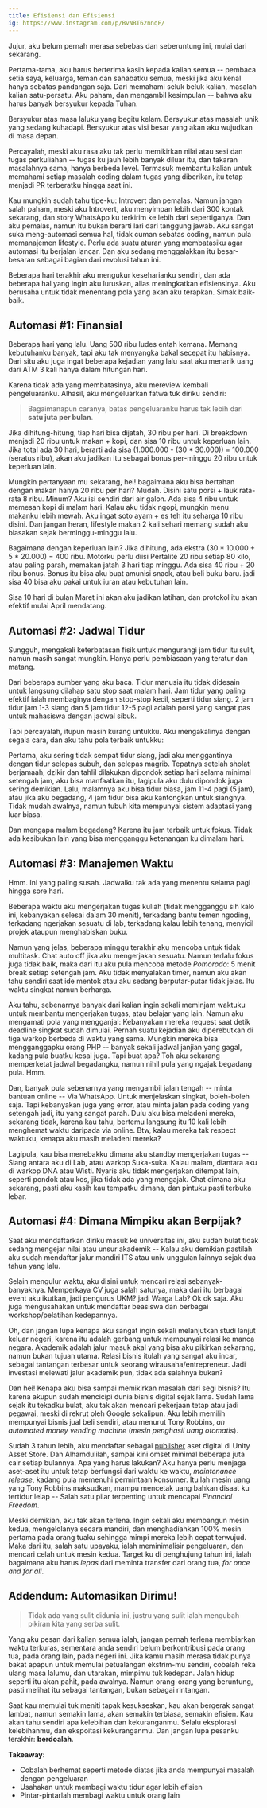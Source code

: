 ```yaml
---
title: Efisiensi dan Efisiensi
ig: https://www.instagram.com/p/BvNBT62nnqF/
---
```


Jujur, aku belum pernah merasa sebebas dan seberuntung ini, mulai dari sekarang.

Pertama-tama, aku harus berterima kasih kepada kalian semua -- pembaca setia saya, keluarga, teman dan sahabatku semua, meski jika aku kenal hanya sebatas pandangan saja. Dari memahami seluk beluk kalian, masalah kalian satu-persatu. Aku paham, dan mengambil kesimpulan -- bahwa aku harus banyak bersyukur kepada Tuhan.

Bersyukur atas masa laluku yang begitu kelam. Bersyukur atas masalah unik yang sedang kuhadapi. Bersyukur atas visi besar yang akan aku wujudkan di masa depan.

Percayalah, meski aku rasa aku tak perlu memikirkan nilai atau sesi dan tugas perkuliahan -- tugas ku jauh lebih banyak diluar itu, dan takaran masalahnya sama, hanya berbeda level. Termasuk membantu kalian untuk memahami setiap masalah coding dalam tugas yang diberikan, itu tetap menjadi PR terberatku hingga saat ini.

Kau mungkin sudah tahu tipe-ku: Introvert dan pemalas. Namun jangan salah paham, meski aku Introvert, aku menyimpan lebih dari 300 kontak sekarang, dan story WhatsApp ku terkirim ke lebih dari sepertiganya. Dan aku pemalas, namun itu bukan berarti lari dari tanggung jawab. Aku sangat suka meng-automasi semua hal, tidak cuman sebatas coding, namun pula memanajemen lifestyle. Perlu ada suatu aturan yang membatasiku agar automasi itu berjalan lancar. Dan aku sedang menggalakkan itu besar-besaran sebagai bagian dari revolusi tahun ini.

Beberapa hari terakhir aku mengukur keseharianku sendiri, dan ada beberapa hal yang ingin aku luruskan, alias meningkatkan efisiensinya. Aku berusaha untuk tidak menentang pola yang akan aku terapkan. Simak baik-baik.

## Automasi #1: Finansial

Beberapa hari yang lalu. Uang 500 ribu ludes entah kemana. Memang kebutuhanku banyak, tapi aku tak menyangka bakal secepat itu habisnya. Dari situ aku juga ingat beberapa kejadian yang lalu saat aku menarik uang dari ATM 3 kali hanya dalam hitungan hari.

Karena tidak ada yang membatasinya, aku mereview kembali pengeluaranku. Alhasil, aku mengeluarkan fatwa tuk diriku sendiri:

> Bagaimanapun caranya, batas pengeluaranku harus tak lebih dari **satu juta per bulan**.

Jika dihitung-hitung, tiap hari bisa dijatah, 30 ribu per hari. Di breakdown menjadi 20 ribu untuk makan + kopi, dan sisa 10 ribu untuk keperluan lain. Jika total ada 30 hari, berarti ada sisa (1.000.000 - (30 * 30.000)) = 100.000 (seratus ribu), akan aku jadikan itu sebagai bonus per-minggu 20 ribu untuk keperluan lain.

Mungkin pertanyaan mu sekarang, hei! bagaimana aku bisa bertahan dengan makan hanya 20 ribu per hari? Mudah. Disini satu porsi + lauk rata-rata 8 ribu. Minum? Aku isi sendiri dari air galon. Ada sisa 4 ribu untuk memesan kopi di malam hari. Kalau aku tidak ngopi, mungkin menu makanku lebih mewah. Aku ingat soto ayam + es teh itu seharga 10 ribu disini. Dan jangan heran, lifestyle makan 2 kali sehari memang sudah aku biasakan sejak berminggu-minggu lalu.

Bagaimana dengan keperluan lain? Jika dihitung, ada ekstra (30 * 10.000 + 5 * 20.000) = 400 ribu. Motorku perlu diisi Pertalite 20 ribu setiap 80 kilo, atau paling parah, memakan jatah 3 hari tiap minggu. Ada sisa 40 ribu + 20 ribu bonus. Bonus itu bisa aku buat amunisi snack, atau beli buku baru. jadi sisa 40 bisa aku pakai untuk iuran atau kebutuhan lain.

Sisa 10 hari di bulan Maret ini akan aku jadikan latihan, dan protokol itu akan efektif mulai April mendatang.

## Automasi #2: Jadwal Tidur

Sungguh, mengakali keterbatasan fisik untuk mengurangi jam tidur itu sulit, namun masih sangat mungkin. Hanya perlu pembiasaan yang teratur dan matang.

Dari beberapa sumber yang aku baca. Tidur manusia itu tidak didesain untuk langsung dilahap satu stop saat malam hari. Jam tidur yang paling efektif ialah membaginya dengan stop-stop kecil, seperti tidur siang. 2 jam tidur jam 1-3 siang dan 5 jam tidur 12-5 pagi adalah porsi yang sangat pas untuk mahasiswa dengan jadwal sibuk.

Tapi percayalah, itupun masih kurang untukku. Aku mengakalinya dengan segala cara, dan aku tahu pola terbaik untukku:

Pertama, aku sering tidak sempat tidur siang, jadi aku menggantinya dengan tidur selepas subuh, dan selepas magrib. Tepatnya setelah sholat berjamaah, dzikir dan tahlil dilakukan dipondok setiap hari selama minimal setengah jam, aku bisa manfaatkan itu, lagipula aku dulu dipondok juga sering demikian. Lalu, malamnya aku bisa tidur biasa, jam 11-4 pagi (5 jam), atau jika aku begadang, 4 jam tidur bisa aku kantongkan untuk siangnya. Tidak mudah awalnya, namun tubuh kita mempunyai sistem adaptasi yang luar biasa.

Dan mengapa malam begadang? Karena itu jam terbaik untuk fokus. Tidak ada kesibukan lain yang bisa mengganggu ketenangan ku dimalam hari.

## Automasi #3: Manajemen Waktu

Hmm. Ini yang paling susah. Jadwalku tak ada yang menentu selama pagi hingga sore hari.

Beberapa waktu aku mengerjakan tugas kuliah (tidak mengganggu sih kalo ini, kebanyakan selesai dalam 30 menit), terkadang bantu temen ngoding, terkadang ngerjakan sesuatu di lab, terkadang kalau lebih tenang, menyicil projek ataupun menghabiskan buku.

Namun yang jelas, beberapa minggu terakhir aku mencoba untuk tidak multitask. Chat auto off jika aku mengerjakan sesuatu. Namun terlalu fokus juga tidak baik, maka dari itu aku pula mencoba metode _Pomorodo_: 5 menit break setiap setengah jam. Aku tidak menyalakan timer, namun aku akan tahu sendiri saat ide mentok atau aku sedang berputar-putar tidak jelas. Itu waktu singkat namun berharga.

Aku tahu, sebenarnya banyak dari kalian ingin sekali meminjam waktuku untuk membantu mengerjakan tugas, atau belajar yang lain. Namun aku mengamati pola yang mengganjal: Kebanyakan mereka request saat detik deadline singkat sudah dimulai. Pernah suatu kejadian aku diperebutkan di tiga warkop berbeda di waktu yang sama. Mungkin mereka bisa mengganggapku orang PHP -- banyak sekali jadwal janjian yang gagal, kadang pula buatku kesal juga. Tapi buat apa? Toh aku sekarang memperketat jadwal begadangku, namun nihil pula yang ngajak begadang pula. Hmm.

Dan, banyak pula sebenarnya yang mengambil jalan tengah -- minta bantuan online -- Via WhatsApp. Untuk menjelaskan singkat, boleh-boleh saja. Tapi kebanyakan juga yang error, atau minta jalan pada coding yang setengah jadi, itu yang sangat parah. Dulu aku bisa meladeni mereka, sekarang tidak, karena kau tahu, bertemu langsung itu 10 kali lebih menghemat waktu daripada via online. Btw, kalau mereka tak respect waktuku, kenapa aku masih meladeni mereka?

Lagipula, kau bisa menebakku dimana aku standby mengerjakan tugas -- Siang antara aku di Lab, atau warkop Suka-suka. Kalau malam, diantara aku di warkop DNA atau Wisti. Nyaris aku tidak mengerjakan ditempat lain, seperti pondok atau kos, jika tidak ada yang mengajak. Chat dimana aku sekarang, pasti aku kasih kau tempatku dimana, dan pintuku pasti terbuka lebar.

## Automasi #4: Dimana Mimpiku akan Berpijak?

Saat aku mendaftarkan diriku masuk ke universitas ini, aku sudah bulat tidak sedang mengejar nilai atau unsur akademik -- Kalau aku demikian pastilah aku sudah mendaftar jalur mandiri ITS atau univ unggulan lainnya sejak dua tahun yang lalu.

Selain mengulur waktu, aku disini untuk mencari relasi sebanyak-banyaknya. Memperkaya CV juga salah satunya, maka dari itu berbagai event aku ikutkan, jadi pengurus UKM? jadi Warga Lab? Ok ok saja. Aku juga mengusahakan untuk mendaftar beasiswa dan berbagai workshop/pelatihan kedepannya.

Oh, dan jangan lupa kenapa aku sangat ingin sekali melanjutkan studi lanjut keluar negeri, karena itu adalah gerbang untuk mempunyai relasi ke manca negara. Akademik adalah jalur masuk akal yang bisa aku pikirkan sekarang, namun bukan tujuan utama. Relasi bisnis itulah yang sangat aku incar, sebagai tantangan terbesar untuk seorang wirausaha/entrepreneur. Jadi investasi melewati jalur akademik pun, tidak ada salahnya bukan?

Dan hei! Kenapa aku bisa sampai memikirkan masalah dari segi bisnis? Itu karena akupun sudah mencicipi dunia bisnis digital sejak lama. Sudah lama sejak itu tekadku bulat, aku tak akan mencari pekerjaan tetap atau jadi pegawai, meski di rekrut oleh Google sekalipun. Aku lebih memilih mempunyai bisnis jual beli sendiri, atau menurut Tony Robbins, *an automated money vending machine* (*mesin penghasil uang otomatis*).

Sudah 3 tahun lebih, aku mendaftar sebagai [publisher](https://wellosoft.net/asset-store/) aset digital di Unity Asset Store. Dan Alhamdulilah, sampai kini omset minimal beberapa juta cair setiap bulannya. Apa yang harus lakukan? Aku hanya perlu menjaga aset-aset itu untuk tetap berfungsi dari waktu ke waktu, *maintenance release*, kadang pula memenuhi permintaan konsumer. Itu lah mesin uang yang Tony Robbins maksudkan, mampu mencetak uang bahkan disaat ku tertidur lelap -- Salah satu pilar terpenting untuk mencapai *Financial Freedom*.

Meski demikian, aku tak akan terlena. Ingin sekali aku membangun mesin kedua, mengelolanya secara mandiri, dan menghadiahkan 100% mesin pertama pada orang tuaku sehingga mimpi mereka lebih cepat terwujud. Maka dari itu, salah satu upayaku, ialah meminimalisir pengeluaran, dan mencari celah untuk mesin kedua. Target ku di penghujung tahun ini, ialah bagaimana aku harus *lepas* dari meminta transfer dari orang tua, *for once and for all*.

## Addendum: Automasikan Dirimu!

> Tidak ada yang sulit didunia ini, justru yang sulit ialah mengubah pikiran kita yang serba sulit.

Yang aku pesan dari kalian semua ialah, jangan pernah terlena membiarkan waktu terkuras, sementara anda sendiri belum berkontribusi pada orang tua, pada orang lain, pada negeri ini. Jika kamu masih merasa tidak punya bakat apapun untuk memulai petualangan ekstrim-mu sendiri, cobalah reka ulang masa lalumu, dan utarakan, mimpimu tuk kedepan. Jalan hidup seperti itu akan pahit, pada awalnya. Namun orang-orang yang beruntung, pasti melihat itu sebagai tantangan, bukan sebagai rintangan.

Saat kau memulai tuk meniti tapak kesukseskan, kau akan bergerak sangat lambat, namun semakin lama, akan semakin terbiasa, semakin efisien. Kau akan tahu sendiri apa kelebihan dan kekuranganmu. Selalu eksplorasi kelebihanmu, dan ekspoitasi kekuranganmu. Dan jangan lupa pesanku terakhir: **berdoalah**.


**Takeaway**:
+ Cobalah berhemat seperti metode diatas jika anda mempunyai masalah dengan pengeluaran
+ Usahakan untuk membagi waktu tidur agar lebih efisien
+ Pintar-pintarlah membagi waktu untuk orang lain

